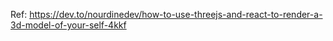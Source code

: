 Ref: https://dev.to/nourdinedev/how-to-use-threejs-and-react-to-render-a-3d-model-of-your-self-4kkf
